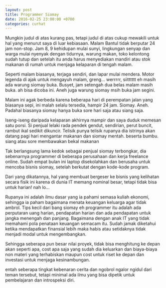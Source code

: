 ```yaml
---
layout: post
title: Programmer Siomay
date: 2016-02-25 23:00:00 +0700
categories: curhat
---
```


Mungkin judul di atas kurang pas, tetapi judul di atas cukup mewakili untuk hal yang menurut saya di luar kebiasaan. Malam Bantul tidak berputar 24 jam non-stop. Jam 8, 9 kehidupan mulai sunyi, lingkungan senyap dan warga mulai nyenyak dengan tidurnya, warung makan, toko kelontong sudah tutup dan setelah itu anda harus menyediakan mandiri atau stok makanan di rumah untuk menjaga kelaparan di tengah malam.


Seperti malam biasanya, terjaga sendiri, dan lapar mulai mendera. Motor legenda di ajak untuk mengayuh malam, greng... werrrrr, siitttttt eh masih ada warung siomay buka. Busyet, jam setengah dua belas malam masih buka. ah bisa dicoba ini. Aneh juga warung siomay msih buka jam segini.


Malam ini agak berbeda karena beberapa hari di perempatan jalan yang biasanya sepi, ini malah selalu tersedia, hampir 24 jam. Siomay. Aneh. Padahal biasanya siomay hanya buka sore hari saja atau siang saja.


Iseng-iseng daripada kelaparan akhirnya mampir dan saya duduk memesan satu porsi. Si penjual lelaki rada pendek gendut, sendirian, perut buncit, rambut ikal sedikit dikuncir. Telisik punya telisik rupanya dia istrinya akan datang pagi hari mengantar makanan dan siomay mentah. beserta bumbu. siang atau sore membawakan bekal makanan


Tak berlangsung lama kedok sebagai penjual siomay terbongkar, dia sebenarnya programmer di beberapa perusahaan dan kerja freelance online. Sudah empat bulan ini laptop disekolahkan dan berusaha untuk mencoba bisnis siomay, setelah berkutat dengan kode-kode program.


Dari yang dikatannya, hal yang membuat bergeser ke bisnis yang kelihatan secara fisik ini karena di dunia IT memang nominal besar, tetapi tidak bisa untuk harian! nah lo...


Rupanya ini adalah ilmu dasar yang ia pahami semasa kuliah ekonomi, sehingga ia paham bagaimana menata keuangan keluarga agar tidak ambrol. Tips kecil dari bang siomay eh programmer itu adalah ada perputaran uang harian, pendapatan harian dan ada pendapatan untuk jangka menengah dan panjang. Bagaimana dengan anak IT yang tidak memahami pola penataan keuangan semacam itu. Sudah jamak diketahui ketika mendapatkan finansial lebih maka habis atau setidaknya tidak menjadi modal untuk mengembangkan.


Sehingga seberapa pun besar nilai proyek, tidak bisa menghitung ke depan akan seperti apa, cost apa saja yang sudah dia keluarkan dan biaya-biaya non materi yang terhabiskan maupun cost untuk riset ke depan dan investasi untuk menjaga kesinambungan.


entah seberapa tingkat kebenaran cerita dan ngobrol ngalor ngidul dari teman tersebut, tetapi minimal ada ilmu yang bisa dipetik untuk pembelajaran dan introspeksi diri.
